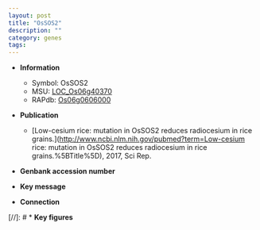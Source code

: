 ```yaml
---
layout: post
title: "OsSOS2"
description: ""
category: genes
tags: 
---
```


* **Information**  
    + Symbol: OsSOS2  
    + MSU: [LOC_Os06g40370](http://rice.uga.edu/cgi-bin/ORF_infopage.cgi?orf=LOC_Os06g40370)  
    + RAPdb: [Os06g0606000](http://rapdb.dna.affrc.go.jp/viewer/gbrowse_details/irgsp1?name=Os06g0606000)  

* **Publication**  
    + [Low-cesium rice: mutation in OsSOS2 reduces radiocesium in rice grains.](http://www.ncbi.nlm.nih.gov/pubmed?term=Low-cesium rice: mutation in OsSOS2 reduces radiocesium in rice grains.%5BTitle%5D), 2017, Sci Rep.

* **Genbank accession number**  

* **Key message**  

* **Connection**  

[//]: # * **Key figures**  


